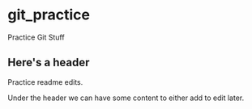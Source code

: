 # git_practice
Practice Git Stuff

## Here's a header

Practice readme edits. 

Under the header we can have some content to either add to edit later.